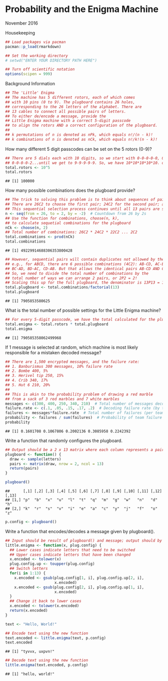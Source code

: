 Probability and the Enigma Machine
================
November 2016

Housekeeping

``` r
## Load packages via pacman
pacman::p_load(rmarkdown)

## Set the working directory
# setwd("ENTER YOUR DIRECTORY PATH HERE")

## Turn off scientific notation
options(scipen = 999)
```

Background Information

``` r
## The 'Little' Enigma
## The machine has 5 different rotors, each of which comes 
## with 10 pins (0 to 9). The plugboard contains 26 holes, 
## corresponding to the 26 letters of the alphabet. There are 
## 13 cables to connect all possible pairs of letters.
## To either de/encode a message, provide the
## Little Enigma machine with a correct 5-digit passcode 
## to align the rotors AND a correct configuration of the plugboard.
## 
## k permutations of n is denoted as nPk, which equals n!/(n - k)!
## k combinations of n is denoted as nCk, which equals n!/k!(n - k)!
```

How many different 5 digit passcodes can be set on the 5 rotors (0-9)?

``` r
## There are 5 dials each with 10 digits, so we start with 0-0-0-0-0, 0-0-0-0-1, 
## 0-0-0-0-2...until we get to 9-9-9-9-9. So, we have 10*10*10*10*10. or 
total.rotors <- 10^5
total.rotors
```

    ## [1] 100000

How many possible combinations does the plugboard provide?

``` r
## The trick to solving this problem is to think about sequences of pairs
## There are 26C2 to choose the first pair; 24C2 for the second pair; and so on.
## This sequential selection process continues until all 13 pairs are selected.
n <- seq(from = 26, to = 2, by = -2)  # Countdown from 26 by 2s 
## Use the function for combinations, choose(n, k), 
## to calculate sequetial combinations for the plugboard
nCk <- choose(n, 2)
## Total number of combinations: 26C2 * 24C2 * 22C2 ... 2C2
total.combinations <- prod(nCk)
total.combinations
```

    ## [1] 49229914688306353800428

``` r
## However, sequential pairs will contain duplicates not allowed by the machine.
## e.g., for ABCD, there are 6 possible combinations (4C2): AB-CD, AC-BD, AD-BC, 
## BC-AD, BD-AC, CD-AB. But that allows the identical pairs AB-CD AND CD-AB.
## So, we need to divide the total number of combinations by the 
## total number of ways we can arrange 2 pairs, or 2P2 = 2! 
## Scaling this up for the full plugboard, the denominator is 13P13 = 13!
total.plugboard <- total.combinations/factorial(13)
total.plugboard
```

    ## [1] 7905853580625

What is the total number of possible settings for the Little Enigma machine?

``` r
## For every 5-digit passcode, we have the total calculated for the plugboard, so
total.enigma <- total.rotors * total.plugboard
total.enigma
```

    ## [1] 790585358062499968

If 1 message is selected at random, which machine is most likely responsible for a mistaken decoded message?

``` r
## There are 1,500 encrypted messages, and the failure rate:
## 1. Banburismus 300 messages, 10% failure rate
## 2. Bombe 400, 5%
## 3. Herivel tip 250, 15%
## 4. Crib 340, 17%
## 5. Hut 6 210, 20%
## 
## This is akin to the probability problem of drawing a red marble  
## from a sack of 3 red marbles and 7 white marbles
messages <- c(300, 400, 250, 340, 210)  # Total number of messages decoded by each team
failure.rate <- c(.1, .05, .15, .17, .2)  # Decoding failure rate (by team)
failures <- messages*failure.rate  # Total number of failures (per team)
probability <- failures / sum(failures)  # Probability of team failure by total failures
probability
```

    ## [1] 0.1601708 0.1067806 0.2002136 0.3085958 0.2242392

Write a function that randomly configures the plugboard.

``` r
## Output should be a 2 x 13 matrix where each column represents a pair of letters.
plugboard <- function() {
  draw <- sample(letters)
  pairs <- matrix(draw, nrow = 2, ncol = 13)
  return(pairs)
}

plugboard()
```

    ##      [,1] [,2] [,3] [,4] [,5] [,6] [,7] [,8] [,9] [,10] [,11] [,12] [,13]
    ## [1,] "p"  "b"  "x"  "u"  "l"  "t"  "q"  "m"  "g"  "w"   "n"   "d"   "h"  
    ## [2,] "k"  "r"  "s"  "v"  "i"  "e"  "a"  "c"  "y"  "j"   "f"   "o"   "z"

``` r
p.config <- plugboard()
```

Write a function that encodes/decodes a message given by plugboard().

``` r
## Input should be result of plugboard() and message; output should by decoded message.
little.enigma <- function(x, plug.config) {
  ## Lower cases indicate letters that need to be switched
  ## Upper cases indicate letters that have been changed
  x.encoded <- tolower(x)
  plug.config.up <- toupper(plug.config)
  ## Switch letters
  for(i in 1:13) {
    x.encoded <- gsub(plug.config[1, i], plug.config.up[2, i],
                      x.encoded)
    x.encoded <- gsub(plug.config[2, i], plug.config.up[1, i],
                      x.encoded)
  }
  ## Change it back to lower cases
  x.encoded <- tolower(x.encoded)
  return(x.encoded)
}

text <- "Hello, World!"

## Encode text using the new function
text.encoded <- little.enigma(text, p.config)
text.encoded
```

    ## [1] "tyvvx, uxpvn!"

``` r
## Decode text using the new function
little.enigma(text.encoded, p.config)
```

    ## [1] "hello, world!"
